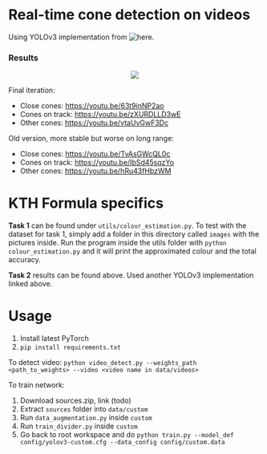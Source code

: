 # Real-time cone detection on videos

Using YOLOv3 implementation from ![here](https://github.com/eriklindernoren/PyTorch-YOLOv3).

### Results
<p align="center">
<img src="https://j.gifs.com/zvk3v2.gif"/>
</p>

Final iteration:

- Close cones: https://youtu.be/63t9inNP2ao
- Cones on track: https://youtu.be/zXURDLLD3wE
- Other cones: https://youtu.be/vtaUvGwF3Dc

Old version, more stable but worse on long range:

- Close cones: https://youtu.be/TvAsGWcQL0c
- Cones on track: https://youtu.be/IbSd45sqzYo
- Other cones: https://youtu.be/hRu43fHbzWM

# KTH Formula specifics

**Task 1** can be found under `utils/colour_estimation.py`. To test with the dataset for task 1, simply add a folder in this directory called `images` with the pictures inside. Run the program inside the utils folder with `python colour_estimation.py` and it will print the approximated colour and the total accuracy.

**Task 2** results can be found above. Used another YOLOv3 implementation linked above. 

# Usage

1. Install latest PyTorch
2. `pip install requirements.txt`

To detect video:
`python video_detect.py --weights_path <path_to_weights> --video <video name in data/videos>`

To train network:
1. Download sources.zip, link (todo)
2. Extract `sources` folder into `data/custom`
3. Run `data_augmentation.py` inside `custom`
4. Run `train_divider.py` inside `custom`
5. Go back to root workspace and do `python train.py --model_def config/yolov3-custom.cfg --data_config config/custom.data`

